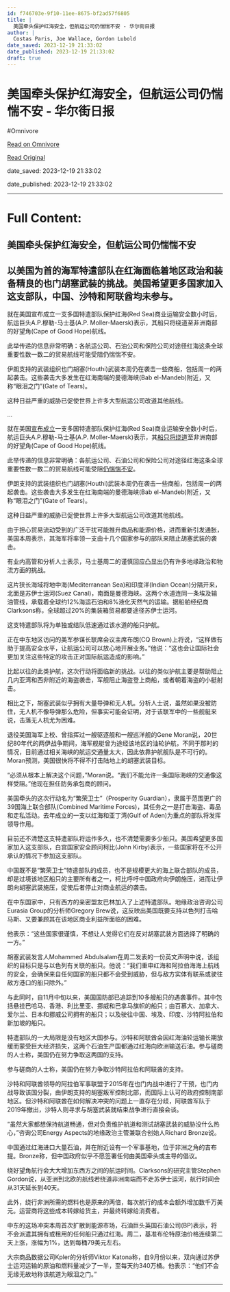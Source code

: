 ```yaml
---
id: f746703e-9f10-11ee-8675-bf2ad57f6805
title: |
  美国牵头保护红海安全，但航运公司仍惴惴不安 - 华尔街日报
author: |
  Costas Paris, Joe Wallace, Gordon Lubold
date_saved: 2023-12-19 21:33:02
date_published: 2023-12-19 21:33:02
draft: true
---
```


# 美国牵头保护红海安全，但航运公司仍惴惴不安 - 华尔街日报
#Omnivore

[Read on Omnivore](https://omnivore.app/me/-18c86520416)

[Read Original](https://cn.wsj.com/amp/articles/%E7%BE%8E%E5%9B%BD%E7%89%B5%E5%A4%B4%E4%BF%9D%E6%8A%A4%E7%BA%A2%E6%B5%B7%E5%AE%89%E5%85%A8-%E4%BD%86%E8%88%AA%E8%BF%90%E5%85%AC%E5%8F%B8%E4%BB%8D%E6%83%B4%E6%83%B4%E4%B8%8D%E5%AE%89-017a8425)

date_saved: 2023-12-19 21:33:02

date_published: 2023-12-19 21:33:02

--- 

# Full Content: 

##  美国牵头保护红海安全，但航运公司仍惴惴不安

## 以美国为首的海军特遣部队在红海面临着地区政治和装备精良的也门胡塞武装的挑战。美国希望更多国家加入这支部队，中国、沙特和阿联酋均未参与。

就在美国宣布成立一支多国特遣部队保护红海(Red Sea)商业运输安全数小时后，航运巨头A.P.穆勒-马士基(A.P. Moller-Maersk)表示，其船只将绕道至非洲南部的好望角(Cape of Good Hope)航线。

此举传递的信息非常明确：各航运公司、石油公司和保险公司对途径红海这条全球重要性数一数二的贸易航线可能受阻仍惴惴不安。

伊朗支持的武装组织也门胡塞(Houthi)武装本周仍在袭击一些商船，包括周一的两起袭击。这些袭击大多发生在红海南端的曼德海峡(Bab el-Mandeb)附近，又称“眼泪之门”(Gate of Tears)。

这种日益严重的威胁已促使世界上许多大型航运公司改道其他航线。

...

就在美国[宣布成立](https://cn.wsj.com/articles/CN-BIZ-20231219103440)一支多国特遣部队保护红海(Red Sea)商业运输安全数小时后，航运巨头A.P.穆勒-马士基(A.P. Moller-Maersk)表示，其[船只将绕道](https://cn.wsj.com/articles/CN-BIZ-20231219184838)至非洲南部的好望角(Cape of Good Hope)航线。

此举传递的信息非常明确：各航运公司、石油公司和保险公司对途径红海这条全球重要性数一数二的贸易航线可能受阻[仍惴惴不安](https://cn.wsj.com/articles/CN-BGH-20231216053225)。

伊朗支持的武装组织也门胡塞(Houthi)武装本周仍在袭击一些商船，包括周一的两起袭击。这些袭击大多发生在红海南端的曼德海峡(Bab el-Mandeb)附近，又称“眼泪之门”(Gate of Tears)。

这种日益严重的威胁已促使世界上许多大型航运公司改道其他航线。

由于担心贸易流动受到的广泛干扰可能推升商品和能源价格，进而重新引发通胀，美国本周表示，其海军将率领一支由十几个国家参与的部队来阻止胡塞武装的袭击。

有业内高管和分析人士表示，马士基周二的谨慎回应凸显出仍有许多地缘政治和物流方面的挑战。

这片狭长海域将地中海(Mediterranean Sea)和印度洋(Indian Ocean)分隔开来，北面是苏伊士运河(Suez Canal)，南面是曼德海峡。这两个水道连同一条埃及输油管线，承载着全球约12%海运石油和8%液化天然气的运输。据船舶经纪商Clarksons称，全球超过20%的集装箱贸易都要途径苏伊士运河。

这支特遣部队将为单独或结队低速通过该水道的船只护航。

正在中东地区访问的美军参谋长联席会议主席布朗(CQ Brown)上将说，“这样做有助于提高安全水平，让航运公司可以放心地开展业务。”他说：“这也会让国际社会更加关注这些特定的攻击正对国际航运造成的影响。”

比起以往的此类护航，这次行动将面临新的挑战。以往的类似护航主要是帮助阻止几内亚湾和西非附近的海盗袭击，军舰阻止海盗登上商船，或者朝着海盗的小艇射击。

相比之下，胡塞武装似乎拥有大量导弹和无人机。分析人士说，虽然如果没被防住，无人机不像导弹那么危险，但事实可能会证明，对于该联军中的一些舰艇来说，击落无人机尤为困难。

退役美国海军上校、曾指挥过一艘驱逐舰和一艘巡洋舰的Gene Moran说，20世纪80年代的两伊战争期间，海军舰艇曾为途经该地区的油轮护航，不同于那时的情况，目前通过相关海峡的航运交通量太大，因此依靠护航舰队是不可行的。Moran预测，美国很快将不得不打击陆地上的胡塞武装目标。

“必须从根本上解决这个问题，”Moran说。“我们不能允许一条国际海峡的交通像这样受阻。”他现在担任防务承包商的顾问。

美国牵头的这次行动名为“繁荣卫士”（Prosperity Guardian），隶属于范围更广的39国海上联合部队(Combined Maritime Forces)，其任务之一是打击海盗、毒品和走私活动。去年成立的一支以红海和亚丁湾(Gulf of Aden)为重点的部队将发挥领导作用。

目前还不清楚这支特遣部队将运作多久，也不清楚需要多少船只。美国希望更多国家加入这支部队，白宫国家安全顾问柯比(John Kirby)表示，一些国家将在不公开承认的情况下参加这支部队。

中国既不是“繁荣卫士”特遣部队的成员，也不是规模更大的海上联合部队的成员，却是过境该地区船只的主要所有者之一，柯比呼吁中国政府向伊朗施压，进而让伊朗向胡塞武装施压，促使后者停止对商业航运的袭击。

在中东国家中，只有西方的亲密盟友巴林加入了上述特遣部队。地缘政治咨询公司Eurasia Group的分析师Gregory Brew说，这反映出美国既要支持以色列打击哈马斯、又要兼顾其在该地区商业利益所面临的困难。

他表示：“这些国家很谨慎，不想让人觉得它们在反对胡塞武装方面选择了明确的一方。”

胡塞武装发言人Mohammed Abdulsalam在周二发表的一份英文声明中说，该组织的目标只是与以色列有关联的船只。他说：“我们重申红海和阿拉伯海海上航线的安全，会确保来自任何国家的船只都不会受到威胁，但与敌方实体有联系或驶往敌方港口的船只除外。”

与此同时，自11月中旬以来，美国国防部已追踪到10多艘船只的遇袭事件。其中包括悬挂巴哈马、香港、利比里亚、挪威和巴拿马旗帜的船只；由百慕大、加拿大、爱尔兰、日本和挪威公司拥有的船只；以及驶往中国、埃及、印度、沙特阿拉伯和新加坡的船只。

特遣部队的一大局限是没有地区大国参与。沙特和阿联酋会因红海油轮运输长期放缓而蒙受巨大经济损失，这两个石油生产国都通过红海向欧洲输送石油。参与磋商的人士称，美国仍在努力争取这两国的支持。

参与磋商的人士称，美国仍在努力争取沙特阿拉伯和阿联酋的支持。

沙特和阿联酋领导的阿拉伯军事联盟于2015年在也门内战中进行了干预，也门内战导致该国分裂，由伊朗支持的胡塞叛军控制北部，而国际上认可的政府控制南部地区。但沙特和阿联酋在如何解决冲突的问题上一直存在分歧，阿联酋军队于2019年撤出，沙特人则寻求与胡塞武装就结束战争进行直接会谈。

“虽然大家都想保持航道畅通，但对负责维护航道和测试胡塞武装的威胁没什么热心，”咨询公司Energy Aspects的地缘政治主管兼联合创始人Richard Bronze说。

中国通过红海进口大量石油，并在附近设有一个军事基地，位于非洲之角的吉布提。Bronze称，但中国政府似乎不愿签署任何由美国牵头或主导的倡议。

绕好望角航行会大大增加东西方之间的航运时间。Clarksons的研究主管Stephen Gordon说，从亚洲到北欧的航线若绕道非洲南端而不走苏伊士运河，航行时间会从31天延长到40天。

此外，绕行非洲所需的燃料也是原来的两倍，每次航行的成本会额外增加数千万美元。运营商将这些成本转嫁给货主，并最终转嫁给消费者。

中东的这场冲突本周首次扩散到能源市场，石油巨头英国石油公司(BP)表示，将不会派遣其拥有或租用的任何船只通过红海。周二，基准布伦特原油价格连续第二天上涨，涨幅为1%，达到每桶79美元左右。

大宗商品数据公司Kpler的分析师Viktor Katona称，自9月份以来，双向通过苏伊士运河运输的原油和燃料量减少了一半，至每天约340万桶。他表示：“他们不会无缘无故地称该航道为眼泪之门。”

---

